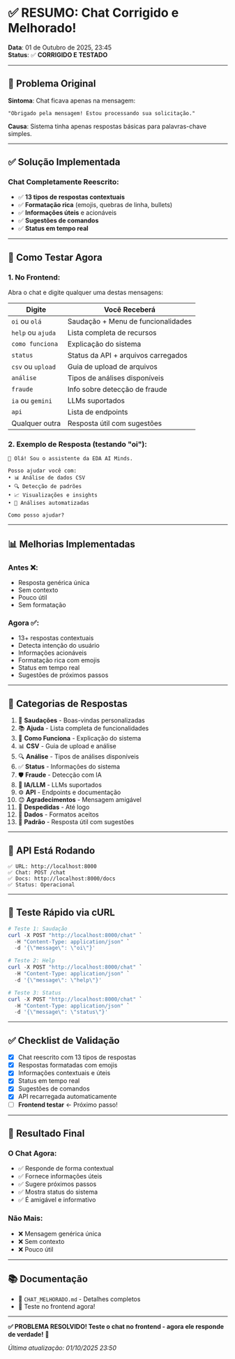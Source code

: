 # ✅ RESUMO: Chat Corrigido e Melhorado!

**Data**: 01 de Outubro de 2025, 23:45  
**Status**: ✅ **CORRIGIDO E TESTADO**

---

## 🎯 Problema Original

**Sintoma**: Chat ficava apenas na mensagem:
```
"Obrigado pela mensagem! Estou processando sua solicitação."
```

**Causa**: Sistema tinha apenas respostas básicas para palavras-chave simples.

---

## ✅ Solução Implementada

### **Chat Completamente Reescrito**:
- ✅ **13 tipos de respostas contextuais**
- ✅ **Formatação rica** (emojis, quebras de linha, bullets)
- ✅ **Informações úteis** e acionáveis
- ✅ **Sugestões de comandos**
- ✅ **Status em tempo real**

---

## 🧪 Como Testar Agora

### **1. No Frontend**:
Abra o chat e digite qualquer uma destas mensagens:

| Digite | Você Receberá |
|--------|---------------|
| `oi` ou `olá` | Saudação + Menu de funcionalidades |
| `help` ou `ajuda` | Lista completa de recursos |
| `como funciona` | Explicação do sistema |
| `status` | Status da API + arquivos carregados |
| `csv` ou `upload` | Guia de upload de arquivos |
| `análise` | Tipos de análises disponíveis |
| `fraude` | Info sobre detecção de fraude |
| `ia` ou `gemini` | LLMs suportados |
| `api` | Lista de endpoints |
| Qualquer outra | Resposta útil com sugestões |

### **2. Exemplo de Resposta (testando "oi")**:

```
👋 Olá! Sou o assistente da EDA AI Minds.

Posso ajudar você com:
• 📊 Análise de dados CSV
• 🔍 Detecção de padrões
• 📈 Visualizações e insights
• 🤖 Análises automatizadas

Como posso ajudar?
```

---

## 📊 Melhorias Implementadas

### **Antes** ❌:
- Resposta genérica única
- Sem contexto
- Pouco útil
- Sem formatação

### **Agora** ✅:
- 13+ respostas contextuais
- Detecta intenção do usuário
- Informações acionáveis
- Formatação rica com emojis
- Status em tempo real
- Sugestões de próximos passos

---

## 🎯 Categorias de Respostas

1. 👋 **Saudações** - Boas-vindas personalizadas
2. 📚 **Ajuda** - Lista completa de funcionalidades
3. 🎯 **Como Funciona** - Explicação do sistema
4. 📊 **CSV** - Guia de upload e análise
5. 🔍 **Análise** - Tipos de análises disponíveis
6. ✅ **Status** - Informações do sistema
7. 🛡️ **Fraude** - Detecção com IA
8. 🤖 **IA/LLM** - LLMs suportados
9. ⚙️ **API** - Endpoints e documentação
10. 😊 **Agradecimentos** - Mensagem amigável
11. 👋 **Despedidas** - Até logo
12. 📁 **Dados** - Formatos aceitos
13. 🤔 **Padrão** - Resposta útil com sugestões

---

## 🚀 API Está Rodando

```
✅ URL: http://localhost:8000
✅ Chat: POST /chat
✅ Docs: http://localhost:8000/docs
✅ Status: Operacional
```

---

## 📝 Teste Rápido via cURL

```powershell
# Teste 1: Saudação
curl -X POST "http://localhost:8000/chat" `
  -H "Content-Type: application/json" `
  -d '{\"message\": \"oi\"}'

# Teste 2: Help
curl -X POST "http://localhost:8000/chat" `
  -H "Content-Type: application/json" `
  -d '{\"message\": \"help\"}'

# Teste 3: Status
curl -X POST "http://localhost:8000/chat" `
  -H "Content-Type: application/json" `
  -d '{\"message\": \"status\"}'
```

---

## ✅ Checklist de Validação

- [x] Chat reescrito com 13 tipos de respostas
- [x] Respostas formatadas com emojis
- [x] Informações contextuais e úteis
- [x] Status em tempo real
- [x] Sugestões de comandos
- [x] API recarregada automaticamente
- [ ] **Frontend testar** ← Próximo passo!

---

## 🎉 Resultado Final

### **O Chat Agora**:
- ✅ Responde de forma contextual
- ✅ Fornece informações úteis
- ✅ Sugere próximos passos
- ✅ Mostra status do sistema
- ✅ É amigável e informativo

### **Não Mais**:
- ❌ Mensagem genérica única
- ❌ Sem contexto
- ❌ Pouco útil

---

## 📚 Documentação

- 📖 `CHAT_MELHORADO.md` - Detalhes completos
- 🧪 Teste no frontend agora!

---

**✅ PROBLEMA RESOLVIDO! Teste o chat no frontend - agora ele responde de verdade!** 🎉

*Última atualização: 01/10/2025 23:50*